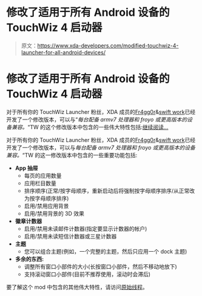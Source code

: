 # 修改了适用于所有 Android 设备的 TouchWiz 4 启动器

> 原文：<https://www.xda-developers.com/modified-touchwiz-4-launcher-for-all-android-devices/>

# 修改了适用于所有 Android 设备的 TouchWiz 4 启动器

对于所有你的 TouchWiz Launcher 粉丝，XDA 成员的[Fr4gg0r](http://forum.xda-developers.com/member.php?u=2811098)&[swift work](http://forum.xda-developers.com/member.php?u=2548707)已经开发了一个修改版本，可以与“*每台配备 armv7 处理器和 froyo 或更高版本的设备兼容。*“TW 的这个修改版本中包含的一些伟大特性包括:[继续阅读...](http://www.xda-developers.com/?p=26007)

对于所有你的 TouchWiz Launcher 粉丝，XDA 成员的[Fr4gg0r](http://forum.xda-developers.com/member.php?u=2811098)&[swift work](http://forum.xda-developers.com/member.php?u=2548707)已经开发了一个修改版本，可以与*每台配备 armv7 处理器和 froyo 或更高版本的设备兼容。*“TW 的这一修改版本中包含的一些重要功能包括:

*   **App 抽屉**
    *   每页的应用数量
    *   应用栏目数量
    *   排序顺序(正常/按字母顺序，重新启动后将强制按字母顺序排序/从正常改为按字母顺序排序)
    *   启用/禁用应用背景
    *   启用/禁用背景的 3D 效果
*   **徽章计数器**
    *   启用/禁用未读邮件计数器(指定要显示计数器的帐户)
    *   启用/禁用未读短信计数器或三星计数器
*   **主题**
    *   您可以组合主题(例如，一个完整的主题，然后只应用一个 dock 主题)
*   **多余的东西:**
    *   调整所有窗口小部件的大小(长按窗口小部件，然后不移动地放下)
    *   支持滚动窗口小部件(目前不推荐使用，滚动时会滞后)

要了解这个 mod 中包含的其他伟大特性，请访问[原始线程](http://forum.xda-developers.com/showthread.php?t=1061883)。